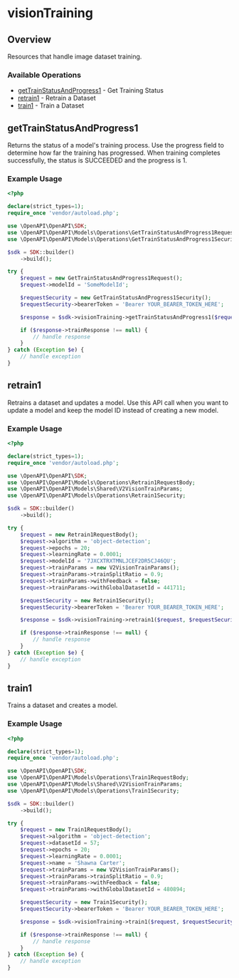 # visionTraining

## Overview

Resources that handle image dataset training.

### Available Operations

* [getTrainStatusAndProgress1](#gettrainstatusandprogress1) - Get Training Status
* [retrain1](#retrain1) - Retrain a Dataset
* [train1](#train1) - Train a Dataset

## getTrainStatusAndProgress1

Returns the status of a model's training process. Use the progress field to determine how far the training has progressed. When training completes successfully, the status is SUCCEEDED and the progress is 1.

### Example Usage

```php
<?php

declare(strict_types=1);
require_once 'vendor/autoload.php';

use \OpenAPI\OpenAPI\SDK;
use \OpenAPI\OpenAPI\Models\Operations\GetTrainStatusAndProgress1Request;
use \OpenAPI\OpenAPI\Models\Operations\GetTrainStatusAndProgress1Security;

$sdk = SDK::builder()
    ->build();

try {
    $request = new GetTrainStatusAndProgress1Request();
    $request->modelId = 'SomeModelId';

    $requestSecurity = new GetTrainStatusAndProgress1Security();
    $requestSecurity->bearerToken = 'Bearer YOUR_BEARER_TOKEN_HERE';

    $response = $sdk->visionTraining->getTrainStatusAndProgress1($request, $requestSecurity);

    if ($response->trainResponse !== null) {
        // handle response
    }
} catch (Exception $e) {
    // handle exception
}
```

## retrain1

Retrains a dataset and updates a model. Use this API call when you want to update a model and keep the model ID instead of creating a new model.

### Example Usage

```php
<?php

declare(strict_types=1);
require_once 'vendor/autoload.php';

use \OpenAPI\OpenAPI\SDK;
use \OpenAPI\OpenAPI\Models\Operations\Retrain1RequestBody;
use \OpenAPI\OpenAPI\Models\Shared\V2VisionTrainParams;
use \OpenAPI\OpenAPI\Models\Operations\Retrain1Security;

$sdk = SDK::builder()
    ->build();

try {
    $request = new Retrain1RequestBody();
    $request->algorithm = 'object-detection';
    $request->epochs = 20;
    $request->learningRate = 0.0001;
    $request->modelId = '7JXCXTRXTMNLJCEF2DR5CJ46QU';
    $request->trainParams = new V2VisionTrainParams();
    $request->trainParams->trainSplitRatio = 0.9;
    $request->trainParams->withFeedback = false;
    $request->trainParams->withGlobalDatasetId = 441711;

    $requestSecurity = new Retrain1Security();
    $requestSecurity->bearerToken = 'Bearer YOUR_BEARER_TOKEN_HERE';

    $response = $sdk->visionTraining->retrain1($request, $requestSecurity);

    if ($response->trainResponse !== null) {
        // handle response
    }
} catch (Exception $e) {
    // handle exception
}
```

## train1

Trains a dataset and creates a model.

### Example Usage

```php
<?php

declare(strict_types=1);
require_once 'vendor/autoload.php';

use \OpenAPI\OpenAPI\SDK;
use \OpenAPI\OpenAPI\Models\Operations\Train1RequestBody;
use \OpenAPI\OpenAPI\Models\Shared\V2VisionTrainParams;
use \OpenAPI\OpenAPI\Models\Operations\Train1Security;

$sdk = SDK::builder()
    ->build();

try {
    $request = new Train1RequestBody();
    $request->algorithm = 'object-detection';
    $request->datasetId = 57;
    $request->epochs = 20;
    $request->learningRate = 0.0001;
    $request->name = 'Shawna Carter';
    $request->trainParams = new V2VisionTrainParams();
    $request->trainParams->trainSplitRatio = 0.9;
    $request->trainParams->withFeedback = false;
    $request->trainParams->withGlobalDatasetId = 480894;

    $requestSecurity = new Train1Security();
    $requestSecurity->bearerToken = 'Bearer YOUR_BEARER_TOKEN_HERE';

    $response = $sdk->visionTraining->train1($request, $requestSecurity);

    if ($response->trainResponse !== null) {
        // handle response
    }
} catch (Exception $e) {
    // handle exception
}
```
